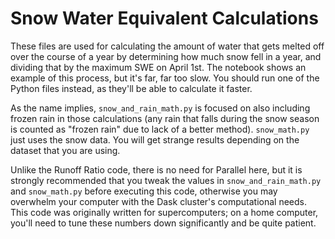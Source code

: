# Snow Water Equivalent Calculations
These files are used for calculating the amount of water that gets melted off over the course of a year by determining how much snow fell in a year, and dividing that by the maximum SWE on April 1st. The notebook shows an example of this process, but it's far, far too slow. You should run one of the Python files instead, as they'll be able to calculate it faster.

As the name implies, `snow_and_rain_math.py` is focused on also including frozen rain in those calculations (any rain that falls during the snow season is counted as "frozen rain" due to lack of a better method). `snow_math.py` just uses the snow data. You will get strange results depending on the dataset that you are using. 

Unlike the Runoff Ratio code, there is no need for Parallel here, but it is strongly recommended that you tweak the values in `snow_and_rain_math.py` and `snow_math.py` before executing this code, otherwise you may overwhelm your computer with the Dask cluster's computational needs. This code was originally written for supercomputers; on a home computer, you'll need to tune these numbers down significantly and be quite patient.
